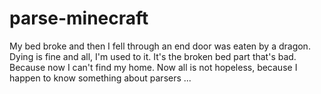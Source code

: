 # parse-minecraft

My bed broke and then I fell through an end door was eaten by a dragon. Dying
is fine and all, I'm used to it. It's the broken bed part that's bad. Because
now I can't find my home. Now all is not hopeless, because I happen to know
something about parsers ...

